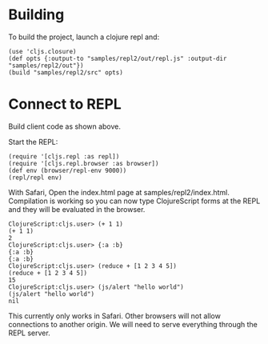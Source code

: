 # Building

To build the project, launch a clojure repl and:

    (use 'cljs.closure)
    (def opts {:output-to "samples/repl2/out/repl.js" :output-dir "samples/repl2/out"})
    (build "samples/repl2/src" opts)

# Connect to REPL

Build client code as shown above.

Start the REPL:

    (require '[cljs.repl :as repl])
    (require '[cljs.repl.browser :as browser])
    (def env (browser/repl-env 9000))
    (repl/repl env)

With Safari, Open the index.html page at
samples/repl2/index.html. Compilation is working so you can now type
ClojureScript forms at the REPL and they will be evaluated in the
browser.

    ClojureScript:cljs.user> (+ 1 1)
    (+ 1 1)
    2
    ClojureScript:cljs.user> {:a :b}
    {:a :b}
    {:a :b}
    ClojureScript:cljs.user> (reduce + [1 2 3 4 5])
    (reduce + [1 2 3 4 5])
    15
    ClojureScript:cljs.user> (js/alert "hello world")
    (js/alert "hello world")
    nil

This currently only works in Safari. Other browsers will not allow
connections to another origin. We will need to serve everything
through the REPL server.

